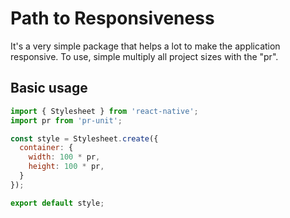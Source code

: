 # Path to Responsiveness
It's a very simple package that helps a lot to make the application responsive. To use, simple multiply all project sizes with the "pr".

## Basic usage
```javascript
import { Stylesheet } from 'react-native';
import pr from 'pr-unit';

const style = Stylesheet.create({
  container: {
    width: 100 * pr,
    height: 100 * pr,
  }
});

export default style;
```
